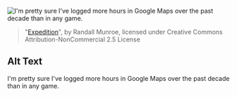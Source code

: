 ![I'm pretty sure I've logged more hours in Google Maps over the past decade than in any game.](https://imgs.xkcd.com/comics/expedition.png)
> "[Expedition](https://xkcd.com/1169/)", by Randall Munroe, licensed under Creative Commons Attribution-NonCommercial 2.5 License

## Alt Text
I'm pretty sure I've logged more hours in Google Maps over the past decade than in any game.
